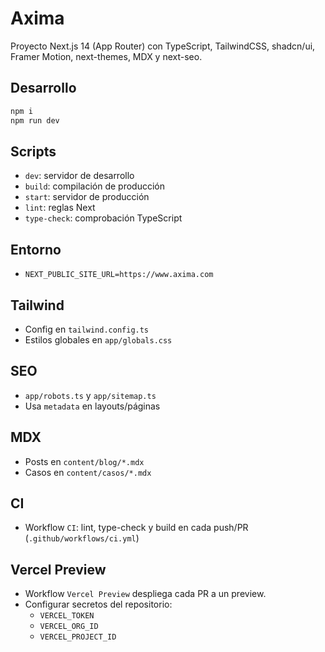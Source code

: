 # Axima

Proyecto Next.js 14 (App Router) con TypeScript, TailwindCSS, shadcn/ui, Framer Motion, next-themes, MDX y next-seo.

## Desarrollo

```bash
npm i
npm run dev
```

## Scripts
- `dev`: servidor de desarrollo
- `build`: compilación de producción
- `start`: servidor de producción
- `lint`: reglas Next
- `type-check`: comprobación TypeScript

## Entorno
- `NEXT_PUBLIC_SITE_URL=https://www.axima.com`

## Tailwind
- Config en `tailwind.config.ts`
- Estilos globales en `app/globals.css`

## SEO
- `app/robots.ts` y `app/sitemap.ts`
- Usa `metadata` en layouts/páginas

## MDX
- Posts en `content/blog/*.mdx`
- Casos en `content/casos/*.mdx`

## CI
- Workflow `CI`: lint, type-check y build en cada push/PR (`.github/workflows/ci.yml`)

## Vercel Preview
- Workflow `Vercel Preview` despliega cada PR a un preview.
- Configurar secretos del repositorio:
  - `VERCEL_TOKEN`
  - `VERCEL_ORG_ID`
  - `VERCEL_PROJECT_ID`


